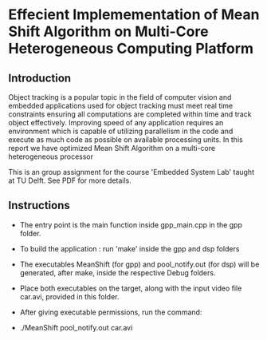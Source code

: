 # Effecient Implemementation of Mean Shift Algorithm on Multi-Core Heterogeneous Computing Platform


## Introduction

Object tracking is a popular topic in the field of computer vision and embedded applications used for object
tracking must meet real time constraints ensuring all computations are completed within time and track object effectively. Improving speed of any application requires an environment which is capable of utilizing parallelism in the code and execute as much code as possible on available processing units. In this report we have optimized Mean Shift Algorithm on a multi-core heterogeneous processor

This is an group assignment for the course 'Embedded System Lab' taught at TU Delft. See PDF for more details.

## Instructions

* The entry point is the main function inside gpp_main.cpp in the gpp folder.

* To build the application : run 'make' inside the gpp and dsp folders

* The executables MeanShift (for gpp) and pool_notify.out (for dsp) will be generated, after make, inside the respective Debug folders.

* Place both executables on the target, along with the input video file car.avi, provided in this folder.

* After giving executable permissions, run the command:

* ./MeanShift pool_notify.out car.avi

